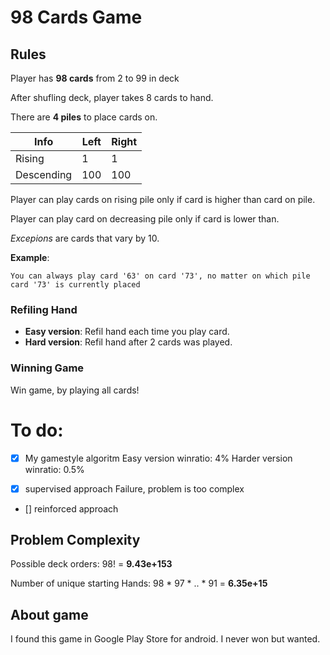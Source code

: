 # 98 Cards Game

## Rules
Player has **98 cards** from 2 to 99 in deck

After shufling deck, player takes 8 cards to hand.

There are **4 piles** to place cards on. 

|Info		|Left 	|Right	|
|---		|---	|---	|
|Rising		|1 		| 1		|
|Descending	|100	| 100	|

Player can play cards on rising pile only if card is higher than card on pile.

Player can play card on decreasing pile only if card is lower than.

*Excepions* are cards that vary by 10. 

**Example**:

	You can always play card '63' on card '73', no matter on which pile card '73' is currently placed

### Refiling Hand
* **Easy version**: Refil hand each time you play card.
* **Hard version**:	Refil hand after 2 cards was played.

### Winning Game
Win game, by playing all cards!

# To do:
- [x] My gamestyle algoritm
	Easy version winratio: 4%
	Harder version winratio: 0.5%
	
- [x] supervised approach
	Failure, problem is too complex
- [] reinforced approach

## Problem Complexity
Possible deck orders:
98! = **9.43e+153**

Number of unique starting Hands:
98 * 97 * .. * 91 = **6.35e+15**


## About game
I found this game in Google Play Store for android. I never won but wanted.

